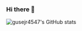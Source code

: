 ### Hi there 👋

<!--
**gusejr4547/gusejr4547** is a ✨ _special_ ✨ repository because its `README.md` (this file) appears on your GitHub profile.

Here are some ideas to get you started:

- 🔭 I’m currently working on ...
- 🌱 I’m currently learning ...
- 👯 I’m looking to collaborate on ...
- 🤔 I’m looking for help with ...
- 💬 Ask me about ...
- 📫 How to reach me: ...
- 😄 Pronouns: ...
- ⚡ Fun fact: ...
-->

![gusejr4547's GitHub stats](https://github-readme-stats.vercel.app/api?username=gusejr4547&show_icons=true&theme=radical)
